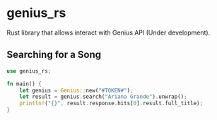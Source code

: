 # genius_rs

Rust library that allows interact with Genius API (Under development).

##  Searching for a Song

```rust
use genius_rs;

fn main() {
    let genius = Genius::new("#TOKEN#");
    let result = genius.search("Ariana Grande").unwrap();
    println!("{}", result.response.hits[0].result.full_title);
}
```
